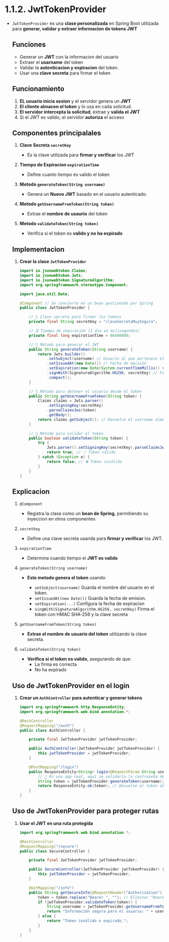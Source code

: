 # 1.1.2. JwtTokenProvider

* `JwtTokenProvider` es una **clase personalizada** en Spring Boot utilizada para  **generar, validar y extraer informacion de tokens JWT**

    ## Funciones
    
    * Generar un **JWT** con la informacion del usuario
    * Extraer el **usarname** del token
    * Validar la **autenticacion y expiracion** del token.
    * Usar una **clave secreta** para firmar el token
    

    ## Funcionamiento
    
    1. **EL usuario inicia sesion** y el servidor genera un **JWT**
    2. **El cliente almacen el token** y lo usa en cada solicitud.
    3. **El servidor intercepta la solicitud**, extrae y **valida el JWT**
    4. Si el JWT es valido, el servidor **autoriza** el acceso
    
    ## Componentes principalales
    
    1. **Clave Secreta `secretKey`**
        * Es la clave utilizada para **firmar y verificar** los JWT
        
    2. **Tiempo de Expiracion `expirationTime`**
        * Define cuanto tiempo es valido el token
        
    3. **Metodo `generateToken(String username)`**
        * Genera un **Nuevo JWT** basado en el usuario autenticado.
        
    4. **Metodo `getUsernameFromToken(String token)`**
        * Extrae el **nombre de usaurio** del token
        
    5. **Metodo `validateToken(String token)`**
        * Verifica si el token es **valido y no ha expirado**
        
    ## Implementacion
    
    1. **Crear la clase `JwtTokenProvider`**

        ```java
        import io.jsonwebtoken.Claims;
        import io.jsonwebtoken.Jwts;
        import io.jsonwebtoken.SignatureAlgorithm;
        import org.springframework.stereotype.Component;

        import java.util.Date;

        @Component // Se convierte en un bean gestionado por Spring
        public class JwtTokenProvider {

            // 🔑 Clave secreta para firmar los tokens
            private final String secretKey = "claveSecretaMuySegura";

            // ⏳ Tiempo de expiración (1 día en milisegundos)
            private final long expirationTime = 86400000; 

            // 📌 Método para generar el JWT
            public String generateToken(String username) {
                return Jwts.builder()
                    .setSubject(username) // Usuario al que pertenece el token
                    .setIssuedAt(new Date()) // Fecha de emisión
                    .setExpiration(new Date(System.currentTimeMillis() + expirationTime)) // Expira en 1 día
                    .signWith(SignatureAlgorithm.HS256, secretKey) // Firma con clave secreta
                    .compact();
            }

            // 📌 Método para obtener el usuario desde el token
            public String getUsernameFromToken(String token) {
                Claims claims = Jwts.parser()
                    .setSigningKey(secretKey)
                    .parseClaimsJws(token)
                    .getBody();
                return claims.getSubject(); // Devuelve el username almacenado en el token
            }

            // 📌 Método para validar el token
            public boolean validateToken(String token) {
                try {
                    Jwts.parser().setSigningKey(secretKey).parseClaimsJws(token);
                    return true; // ✅ Token válido
                } catch (Exception e) {
                    return false; // ❌ Token inválido
                }
            }
        }
        ```

    ## Explicacion 
    
    1. `@Component`
    
        * Registra la clase como un **bean de Spring**, permitiendo su inyeccion en otros componentes
        
    2. `secretkey`
        
        * Define una clave secreta usanda para **firmar y verificar** los JWT.
        
    3. `expirationTime`
    
        * Determina cuando tiempo el **JWT es valido**
        
    4. `generateToken(String username)`
    
        * **Este metodo genera el token** usando:
            
            * `setSubject(usarname)` Guarda el nombre del usuario en el token.
            * `setIssuedAt(new Date())` Guarda la fecha de emision.
            * `setExpiration(...)` Configura la fecha de expiracion
            *  `singWith(SignatureAlgorithm.HS256, secretKey)` Firma el token con HMAC SHA-256 y la clave secreta

    5. `getUsernameFromToken(String token)` 
    
        * **Extrae el nombre de usuario del token** utilizando la clave secreta.
        
    6. `validateToken(String token)`
    
        * **Verifica si el token es valido**, asegurando de que:
            * La firma es correcta
            * No ha expirado
            
    ## Uso de JwtTokenProvider en el login
    
    1. **Crear un `AuthController` para autenticar y generar tokens**
            
        ```java
        import org.springframework.http.ResponseEntity;
        import org.springframework.web.bind.annotation.*;

        @RestController
        @RequestMapping("/auth")
        public class AuthController {

            private final JwtTokenProvider jwtTokenProvider;

            public AuthController(JwtTokenProvider jwtTokenProvider) {
                this.jwtTokenProvider = jwtTokenProvider;
            }

            @PostMapping("/login")
            public ResponseEntity<String> login(@RequestParam String username) {
                // 🔹 En una app real, aquí se validaría la contraseña del usuario.
                String token = jwtTokenProvider.generateToken(username);
                return ResponseEntity.ok(token); // Devuelve el token al usuario
            }
        }
        ```

    ## Uso de JwtTokenProvider para proteger rutas
    
    1. **Usar el JWT en una ruta protegida**
    
        ```java
        import org.springframework.web.bind.annotation.*;

        @RestController
        @RequestMapping("/secure")
        public class SecureController {

            private final JwtTokenProvider jwtTokenProvider;

            public SecureController(JwtTokenProvider jwtTokenProvider) {
                this.jwtTokenProvider = jwtTokenProvider;
            }

            @GetMapping("/info")
            public String getSecureInfo(@RequestHeader("Authorization") String token) {
                token = token.replace("Bearer ", ""); // Eliminar "Bearer " del token
                if (jwtTokenProvider.validateToken(token)) {
                    String username = jwtTokenProvider.getUsernameFromToken(token);
                    return "Información segura para el usuario: " + username;
                } else {
                    return "Token inválido o expirado.";
                }
            }
        }
        ```
        




    
        

    
        
        


    